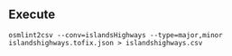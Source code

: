 ## Execute 

```
osmlint2csv --conv=islandsHighways --type=major,minor islandshighways.tofix.json > islandshighways.csv

```